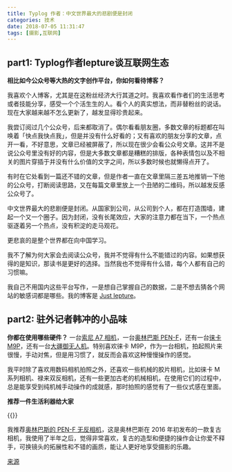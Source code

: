 ```yaml
---
title: Typlog 作者：中文世界最大的悲剧便是封闭
categories: 技术
date: 2018-07-05 11:31:47
tags: [摄影,互联网]
---
```

## part1: Typlog作者lepture谈互联网生态

**相比如今公众号等大热的文字创作平台，你如何看待博客？**

我喜欢个人博客，尤其是在这粉丝经济大行其道之时。我喜欢看作者们的生活思考或者技能分享，感受一个个活生生的人。看个人的真实想法，而非替粉丝的说话。现在大家越来越不怎么更新了，越发显得珍贵起来。

我尝订阅过几个公众号，后来都取消了。偶尔看看朋友圈，多数文章的标题都在叫唤着「快点我快点我」，但是并没有什么好看的；又有喜欢的朋友分享的文章，点开一看，不好意思，文章已经被屏蔽了，所以现在很少会看公众号文章。这并不是说公众号里没有好的内容，但是大多数文章都是糟糕的排版，各种表情包以及不相关的图片穿插于并没有什么价值的文字之间，所以多数时候也就懒得点开了。

有时在它处看到一篇还不错的文章，但是作者一直在文章里隔三差五地推销一下他的公众号，打断阅读思路，又在每篇文章里放上一个丑陋的二维码，所以越发反感公众号了。

中文世界最大的悲剧便是封闭。从国家到公司，从公司到个人，都在打造围墙，建起一个又一个圈子。因为封闭，没有长尾效应，大家的注意力都在当下，一个热点驱逐着另一个热点，没有积淀的走马观花。

更悲哀的是整个世界都在向中国学习。

我不了解为何大家会去阅读公众号，我并不觉得有什么不能错过的内容。如果想获得的是知识，那读书是更好的选择。当然我也不觉得有什么错，每个人都有自己的习惯嘛。

我自己不用国内这些平台写作，一是想自己掌握自己的数据，二是不想去猜各个网站的敏感词都是哪些。我的博客是 [Just lepture](https://lepture.com/)。

## part2: 驻外记者韩冲的小品味

**你都在使用哪些硬件？**
一台[索尼 A7 相机](http://www.sonystyle.com.cn/products/nex/ilce_7.htm?pid=paid&cid=BKW_SONYSTYLE0110_150410-150430)，一台[奥林巴斯 PEN-F](http://olympus-imaging.cn/product/dslr/penf/index.html)，还有一台[徕卡 M9P](http://baike.baidu.com/link?url=KlQ-psCARqJ6SEop_NlQmiZyUK3HKzdBArmPHD-jXQOkaOJfWjq_ZfVNEWFJ3BkyY1mDZnErx4ZylKzhFV9O4Bxb7f4_ukS3rzp2lIJk2Hy)，还有一台[大疆御无人机](https://m.dji.com/cn/product/mavic-pro?utm_source=baidu&utm_medium=cpc&utm_term=%7BMavicdrone%7D&utm_content=Mavic&utm_campaign=Mavicmb-BAIDUSEM)。特别喜欢徕卡 M9P，作为一台相机，拍起照片来很慢，手动对焦，但是用习惯了，就反而会喜欢这种慢慢操作的感觉。

我平时除了喜欢用数码相机拍照之外，还喜欢一些机械的胶片相机，比如徕卡 M 系列相机、禄来双反相机，还有一些更加古老的机械相机，在使用它们的过程中，总是能享受到纯机械手动操作的成就感，那时拍照的感觉有了一些仪式感在里面。

**推荐一件生活利器给大家**

{{<img src="http://ian2.oss-cn-hangzhou.aliyuncs.com/2019-02-23-071645.jpg" alt="">}}

我推荐[奥林巴斯的 PEN-F 无反相机](http://olympus-imaging.cn/product/dslr/penf/index.html)，这是奥林巴斯在 2016 年初发布的一款复古相机，我使用了半年之后，觉得非常喜欢，复古的造型和便捷的操作会让你爱不释手，可换镜头的拓展性和不错的画质，能让人更好地享受摄影的乐趣。

[来源](http://liqi.io/creators/)

